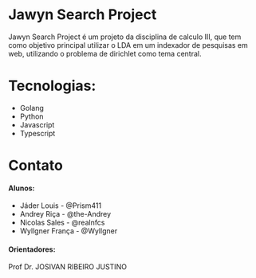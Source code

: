 # Jawyn Search Project

Jawyn Search Project é um projeto da disciplina de calculo III, que tem como objetivo principal utilizar o LDA em um indexador de pesquisas em web, utilizando o problema de dirichlet como tema central.

# Tecnologias:
- Golang
- Python
- Javascript
- Typescript

# Contato
#### Alunos:
- Jáder Louis - @Prism411
- Andrey Riça - @the-Andrey
- Nicolas Sales - @realnfcs
- Wyllgner França - @Wyllgner
#### Orientadores:
Prof Dr. JOSIVAN RIBEIRO JUSTINO

